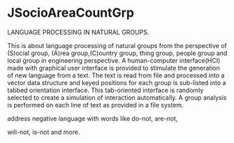 # JSocioAreaCountGrp

LANGUAGE PROCESSING IN NATURAL GROUPS.

This is about language processing of natural groups from the perspective of (S)ocial group, (A)rea group,(C)ountry group, thing group, people group and local group in engineering perspective. A human-computer interface(HCI) made with graphical user interface is provided to stimulate the generation of new language from a text. The text is read from file and processed into a vector data structure and keyed positions for each group is sub-listed into a tabbed orientation interface. This tab-oriented interface is randomly selected to create a simulation of interaction automatically. A group analysis is performed on each line of text as provided in a file system. 



address negative language with words like do-not, are-not, 

will-not, is-not and more. 

